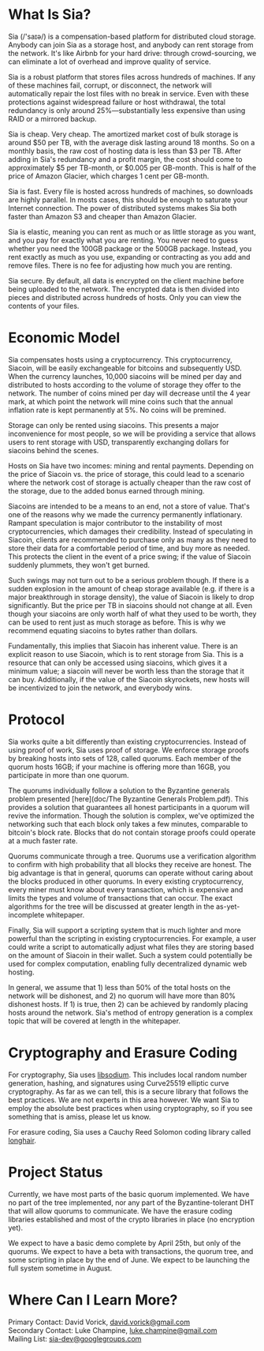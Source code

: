 What Is Sia?
============

Sia (/'saɪə/) is a compensation-based platform for distributed cloud storage. Anybody can join Sia as a storage host, and anybody can rent storage from the network. It's like Airbnb for your hard drive: through crowd-sourcing, we can eliminate a lot of overhead and improve quality of service.

Sia is a robust platform that stores files across hundreds of machines. If any of these machines fail, corrupt, or disconnect, the network will automatically repair the lost files with no break in service. Even with these protections against widespread failure or host withdrawal, the total redundancy is only around 25%—substantially less expensive than using RAID or a mirrored backup.

Sia is cheap. Very cheap. The amortized market cost of bulk storage is around $50 per TB, with the average disk lasting around 18 months. So on a monthly basis, the raw cost of hosting data is less than $3 per TB. After adding in Sia's redundancy and a profit margin, the cost should come to approximately $5 per TB-month, or $0.005 per GB-month. This is half of the price of Amazon Glacier, which charges 1 cent per GB-month.

Sia is fast. Every file is hosted across hundreds of machines, so downloads are highly parallel. In mosts cases, this should be enough to saturate your Internet connection. The power of distributed systems makes Sia both faster than Amazon S3 and cheaper than Amazon Glacier.

Sia is elastic, meaning you can rent as much or as little storage as you want, and you pay for exactly what you are renting. You never need to guess whether you need the 100GB package or the 500GB package. Instead, you rent exactly as much as you use, expanding or contracting as you add and remove files. There is no fee for adjusting how much you are renting.

Sia secure. By default, all data is encrypted on the client machine before being uploaded to the network. The encrypted data is then divided into pieces and distributed across hundreds of hosts. Only you can view the contents of your files.

Economic Model
======================

Sia compensates hosts using a cryptocurrency. This cryptocurrency, Siacoin, will be easily exchangeable for bitcoins and subsequently USD. When the currency launches, 10,000 siacoins will be mined per day and distributed to hosts according to the volume of storage they offer to the network. The number of coins mined per day will decrease until the 4 year mark, at which point the network will mine coins such that the annual inflation rate is kept permanently at 5%. No coins will be premined.

Storage can only be rented using siacoins. This presents a major inconvenience for most people, so we will be providing a service that allows users to rent storage with USD, transparently exchanging dollars for siacoins behind the scenes.

Hosts on Sia have two incomes: mining and rental payments. Depending on the price of Siacoin vs. the price of storage, this could lead to a scenario where the network cost of storage is actually cheaper than the raw cost of the storage, due to the added bonus earned through mining.

Siacoins are intended to be a means to an end, not a store of value. That's one of the reasons why we made the currency permanently inflationary. Rampant speculation is major contributor to the instability of most cryptocurrencies, which damages their credibility. Instead of speculating in Siacoin, clients are recommended to purchase only as many as they need to store their data for a comfortable period of time, and buy more as needed. This protects the client in the event of a price swing; if the value of Siacoin suddenly plummets, they won't get burned.

Such swings may not turn out to be a serious problem though. If there is a sudden explosion in the amount of cheap storage available (e.g. if there is a major breakthrough in storage density), the value of Siacoin is likely to drop significantly. But the price per TB in siacoins should not change at all. Even though your siacoins are only worth half of what they used to be worth, they can be used to rent just as much storage as before. This is why we recommend equating siacoins to bytes rather than dollars.

Fundamentally, this implies that Siacoin has inherent value. There is an explicit reason to use Siacoin, which is to rent storage from Sia. This is a resource that can only be accessed using siacoins, which gives it a minimum value; a siacoin will never be worth less than the storage that it can buy. Additionally, if the value of the Siacoin skyrockets, new hosts will be incentivized to join the network, and everybody wins.

Protocol
========

Sia works quite a bit differently than existing cryptocurrencies. Instead of using proof of work, Sia uses proof of storage. We enforce storage proofs by breaking hosts into sets of 128, called quorums. Each member of the quorum hosts 16GB; if your machine is offering more than 16GB, you participate in more than one quorum.

The quorums individually follow a solution to the Byzantine generals problem presented [here](doc/The Byzantine Generals Problem.pdf). This provides a solution that guarantees all honest participants in a quorum will revive the information. Though the solution is complex, we've optimized the networking such that each block only takes a few minutes, comparable to bitcoin's block rate. Blocks that do not contain storage proofs could operate at a much faster rate.

Quorums communicate through a tree. Quorums use a verification algorithm to confirm with high probability that all blocks they receive are honest. The big advantage is that in general, quorums can operate without caring about the blocks produced in other quorums. In every existing cryptocurrency, every miner must know about every transaction, which is expensive and limits the types and volume of transactions that can occur. The exact algorithms for the tree will be discussed at greater length in the as-yet-incomplete whitepaper.

Finally, Sia will support a scripting system that is much lighter and more powerful than the scripting in existing cryptocurrencies. For example, a user could write a script to automatically adjust what files they are storing based on the amount of Siacoin in their wallet. Such a system could potentially be used for complex computation, enabling fully decentralized dynamic web hosting.

In general, we assume that 1) less than 50% of the total hosts on the network will be dishonest, and 2) no quorum will have more than 80% dishonest hosts. If 1) is true, then 2) can be achieved by randomly placing hosts around the network. Sia's method of entropy generation is a complex topic that will be covered at length in the whitepaper.

Cryptography and Erasure Coding
===============================

For cryptography, Sia uses [libsodium](https://github.com/jedisct1/libsodium). This includes local random number generation, hashing, and signatures using Curve25519 elliptic curve cryptography. As far as we can tell, this is a secure library that follows the best practices. We are not experts in this area however. We want Sia to employ the absolute best practices when using cryptography, so if you see something that is amiss, please let us know.

For erasure coding, Sia uses a Cauchy Reed Solomon coding library called [longhair](https://github.com/catid/longhair).

Project Status
==============

Currently, we have most parts of the basic quorum implemented. We have no part of the tree implemented, nor any part of the Byzantine-tolerant DHT that will allow quorums to communicate. We have the erasure coding libraries established and most of the crypto libraries in place (no encryption yet).

We expect to have a basic demo complete by April 25th, but only of the quorums. We expect to have a beta with transactions, the quorum tree, and some scripting in place by the end of June. We expect to be launching the full system sometime in August.

Where Can I Learn More?
=======================

Primary Contact: David Vorick, david.vorick@gmail.com  
Secondary Contact: Luke Champine, luke.champine@gmail.com  
Mailing List: sia-dev@googlegroups.com  
